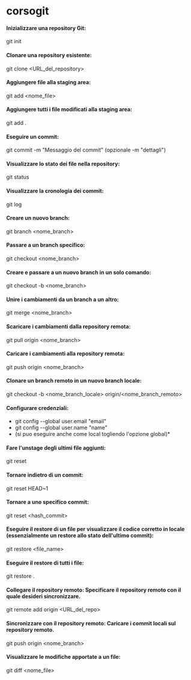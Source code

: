 # corsogit

#### Inizializzare una repository Git:</h4>
git init

#### Clonare una repository esistente:
git clone <URL_del_repository>

#### Aggiungere file alla staging area:
git add <nome_file>

#### Aggiungere tutti i file modificati alla staging area:
git add .

#### Eseguire un commit:
git commit -m "Messaggio del commit" (opzionale -m "dettagli")

#### Visualizzare lo stato dei file nella repository:
git status

#### Visualizzare la cronologia dei commit:
git log

#### Creare un nuovo branch:
git branch <nome_branch>

#### Passare a un branch specifico:
git checkout <nome_branch>

#### Creare e passare a un nuovo branch in un solo comando:
git checkout -b <nome_branch>

#### Unire i cambiamenti da un branch a un altro:
git merge <nome_branch>

#### Scaricare i cambiamenti dalla repository remota:
git pull origin <nome_branch>

#### Caricare i cambiamenti alla repository remota:
git push origin <nome_branch>

#### Clonare un branch remoto in un nuovo branch locale:
git checkout -b <nome_branch_locale> origin/<nome_branch_remoto>

#### Configurare credenziali:
- git config --global user.email "email"
- git config --global user.name "name"
- (si puo eseguire anche come local togliendo l'opzione global)*

#### Fare l'unstage degli ultimi file aggiunti:
git reset

#### Tornare indietro di un commit:
git reset HEAD~1

#### Tornare a uno specifico commit:
git reset <hash_commit>

#### Eseguire il restore di un file per visualizzare il codice corretto in locale (essenzialmente un restore allo stato dell'ultimo commit):
git restore <file_name>

#### Eseguire il restore di tutti i file:
git restore .

#### Collegare il repository remoto: Specificare il repository remoto con il quale desideri sincronizzare.
git remote add origin <URL_del_repo>

#### Sincronizzare con il repository remoto: Caricare i commit locali sul repository remoto.
git push origin <nome_branch>

#### Visualizzare le modifiche apportate a un file:
git diff <nome_file>
